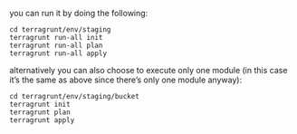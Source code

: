 you can run it by doing the following:

```
cd terragrunt/env/staging
terragrunt run-all init
terragrunt run-all plan
terragrunt run-all apply
```

alternatively you can also choose to execute only one module (in this case it’s the same as above since there’s only one module anyway):

```
cd terragrunt/env/staging/bucket
terragrunt init
terragrunt plan
terragrunt apply
```